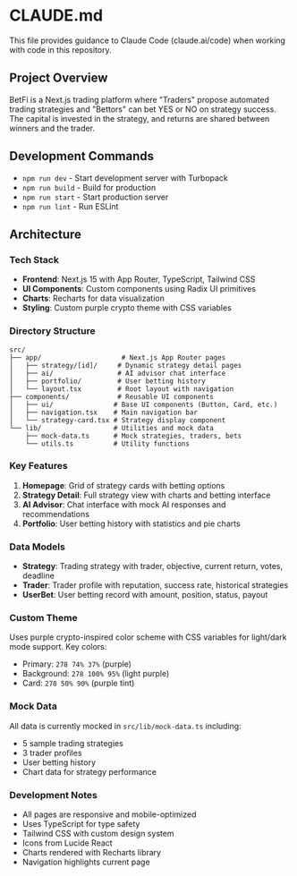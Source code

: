 # CLAUDE.md

This file provides guidance to Claude Code (claude.ai/code) when working with code in this repository.

## Project Overview

BetFi is a Next.js trading platform where "Traders" propose automated trading strategies and "Bettors" can bet YES or NO on strategy success. The capital is invested in the strategy, and returns are shared between winners and the trader.

## Development Commands

- `npm run dev` - Start development server with Turbopack
- `npm run build` - Build for production
- `npm run start` - Start production server
- `npm run lint` - Run ESLint

## Architecture

### Tech Stack
- **Frontend**: Next.js 15 with App Router, TypeScript, Tailwind CSS
- **UI Components**: Custom components using Radix UI primitives
- **Charts**: Recharts for data visualization
- **Styling**: Custom purple crypto theme with CSS variables

### Directory Structure
```
src/
├── app/                    # Next.js App Router pages
│   ├── strategy/[id]/     # Dynamic strategy detail pages
│   ├── ai/                # AI advisor chat interface
│   ├── portfolio/         # User betting history
│   └── layout.tsx         # Root layout with navigation
├── components/            # Reusable UI components
│   ├── ui/               # Base UI components (Button, Card, etc.)
│   ├── navigation.tsx    # Main navigation bar
│   └── strategy-card.tsx # Strategy display component
└── lib/                  # Utilities and mock data
    ├── mock-data.ts      # Mock strategies, traders, bets
    └── utils.ts          # Utility functions
```

### Key Features
1. **Homepage**: Grid of strategy cards with betting options
2. **Strategy Detail**: Full strategy view with charts and betting interface
3. **AI Advisor**: Chat interface with mock AI responses and recommendations
4. **Portfolio**: User betting history with statistics and pie charts

### Data Models
- **Strategy**: Trading strategy with trader, objective, current return, votes, deadline
- **Trader**: Trader profile with reputation, success rate, historical strategies
- **UserBet**: User betting record with amount, position, status, payout

### Custom Theme
Uses purple crypto-inspired color scheme with CSS variables for light/dark mode support. Key colors:
- Primary: `278 74% 37%` (purple)
- Background: `278 100% 95%` (light purple)
- Card: `278 50% 90%` (purple tint)

### Mock Data
All data is currently mocked in `src/lib/mock-data.ts` including:
- 5 sample trading strategies
- 3 trader profiles
- User betting history
- Chart data for strategy performance

### Development Notes
- All pages are responsive and mobile-optimized
- Uses TypeScript for type safety
- Tailwind CSS with custom design system
- Icons from Lucide React
- Charts rendered with Recharts library
- Navigation highlights current page
